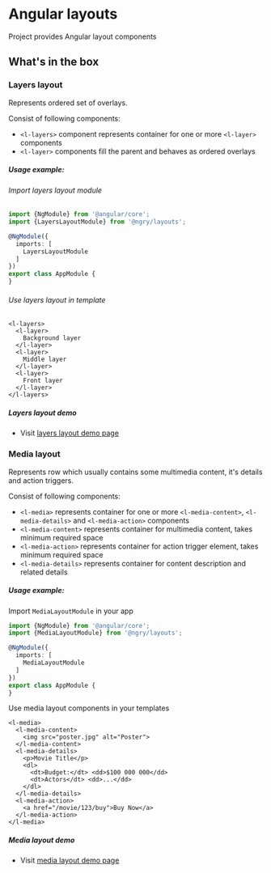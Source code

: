 # Angular layouts

Project provides Angular layout components

## What's in the box

### Layers layout

Represents ordered set of overlays.

Consist of following components:

- `<l-layers>` component represents container for one or more `<l-layer>` components
- `<l-layer>` components fill the parent and behaves as ordered overlays

##### Usage example:

###### Import layers layout module

```typescript
import {NgModule} from '@angular/core';
import {LayersLayoutModule} from '@ngry/layouts';

@NgModule({
  imports: [
    LayersLayoutModule
  ]
})
export class AppModule { 
}
```

###### Use layers layout in template

```angular2html
<l-layers>
  <l-layer>
    Background layer
  </l-layer>
  <l-layer>
    Middle layer
  </l-layer>
  <l-layer>
    Front layer
  </l-layer>
</l-layers>
```

##### Layers layout demo

- Visit [layers layout demo page](https://ngry-org.github.io/pkg/layouts#/layouts/layers) 




### Media layout

Represents row which usually contains some multimedia content, it's details and action triggers.

Consist of following components:

- `<l-media>` represents container for one or more `<l-media-content>`, `<l-media-details>` and `<l-media-action>` components
- `<l-media-content>` represents container for multimedia content, takes minimum required space
- `<l-media-action>` represents container for action trigger element, takes minimum required space
- `<l-media-details>` represents container for content description and related details

##### Usage example:

Import `MediaLayoutModule` in your app

```typescript
import {NgModule} from '@angular/core';
import {MediaLayoutModule} from '@ngry/layouts';

@NgModule({
  imports: [
    MediaLayoutModule
  ]
})
export class AppModule { 
}
```

Use media layout components in your templates

```angular2html
<l-media>
  <l-media-content>
    <img src="poster.jpg" alt="Poster">
  </l-media-content>
  <l-media-details>
    <p>Movie Title</p>
    <dl>
      <dt>Budget:</dt> <dd>$100 000 000</dd>
      <dt>Actors</dt> <dd>...</dd>
    </dl>
  </l-media-details>
  <l-media-action>
    <a href="/movie/123/buy">Buy Now</a>
  </l-media-action>
</l-media>
```

##### Media layout demo

- Visit [media layout demo page](https://ngry-org.github.io/pkg/layouts#/layouts/media) 
